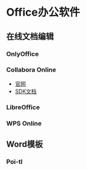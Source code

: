# Office办公软件

## 在线文档编辑

### OnlyOffice

### Collabora Online

* [官网](https://www.collaboraoffice.com/)
* [SDK文档](https://sdk.collaboraonline.com/contents.html)

### LibreOffice

### WPS Online

## Word模板

### Poi-tl